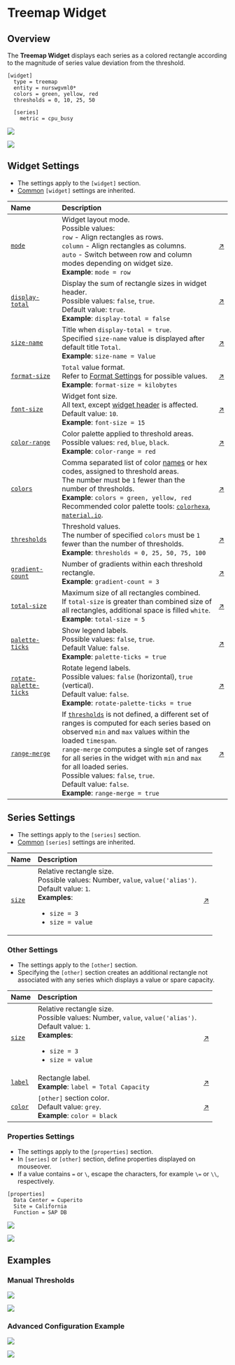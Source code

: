 # Treemap Widget

## Overview

The **Treemap Widget** displays each series as a colored rectangle according to the magnitude of series value deviation from the threshold.

```ls
[widget]
  type = treemap
  entity = nurswgvml0*
  colors = green, yellow, red
  thresholds = 0, 10, 25, 50

  [series]
    metric = cpu_busy
```

![](./images/treemap-example-1.png)

[![](../../images/button.png)](https://apps.axibase.com/chartlab/6b9810d7)

## Widget Settings

* The settings apply to the `[widget]` section.
* [Common](../shared/README.md#widget-settings) `[widget]` settings are inherited.

Name | Description | &nbsp;
:--|:--|:--
<a name="mode"></a>[`mode`](#mode)|Widget layout mode.<br>Possible values:<br>`row` - Align rectangles as rows.<br>`column` - Align rectangles as columns.<br>`auto` - Switch between row and column modes depending on widget size.<br>**Example**: `mode = row`|[↗](https://apps.axibase.com/chartlab/700f826e)
<a name="display-total"></a>[`display-total`](#display-total)|Display the sum of rectangle sizes in widget header.<br>Possible values: `false`, `true`.<br>Default value: `true`.<br>**Example**: `display-total = false`|[↗](https://apps.axibase.com/chartlab/a6226b0b)
<a name="size-name"></a>[`size-name`](#size-name)|Title when `display-total = true`.<br>Specified `size-name` value is displayed after default title `Total`.<br>**Example**: `size-name = Value`|[↗](https://apps.axibase.com/chartlab/dd8c3ef3)
<a name="format-size"></a>[`format-size`](#format-size)|`Total` value format.<br>Refer to [Format Settings](../../syntax/format-settings.md) for possible values.<br>**Example**: `format-size = kilobytes`|[↗](https://apps.axibase.com/chartlab/f57883b3) |
<a name="font-size"></a>[`font-size`](#font-size)|Widget font size.<br>All text, except [widget header](../shared/README.md#header-style) is affected.<br>Default value: `10`.<br>**Example**: `font-size = 15` |[↗](https://apps.axibase.com/chartlab/51280d1e)
<a name="color-range"></a>[`color-range`](#color-range)|Color palette applied to threshold areas.<br>Possible values: `red`, `blue`, `black`.<br>**Example**: `color-range = red`|[↗](https://apps.axibase.com/chartlab/a4394617)
<a name="colors"></a>[`colors`](#colors)| Comma separated list of color [names](https://en.wikipedia.org/wiki/Web_colors) or hex codes, assigned to threshold areas.<br>The number must be `1` fewer than the number of thresholds.<br>**Example**: `colors = green, yellow, red`<br>Recommended color palette tools: [`colorhexa`](https://www.colorhexa.com/ffffff-to-0c9150), [`material.io`](https://material.io/design/color/#tools-for-picking-colors).| [↗](https://apps.axibase.com/chartlab/fcc28103)
<a name="thresholds"></a>[`thresholds`](#thresholds)| Threshold values.<br>The number of specified `colors` must be `1` fewer than the number of thresholds.<br>**Example**: `thresholds = 0, 25, 50, 75, 100`| [↗](https://apps.axibase.com/chartlab/87efaf08)
<a name="gradient-count"></a>[`gradient-count`](#gradient-count)|Number of gradients within each threshold rectangle.<br>**Example**: `gradient-count = 3`|[↗](https://apps.axibase.com/chartlab/c1ee249b)
<a name="total-size"></a>[`total-size`](#total-size)|Maximum size of all rectangles combined.<br>If `total-size` is greater than combined size of all rectangles, additional space is filled `white`.<br>**Example**: `total-size = 5`|[↗](https://apps.axibase.com/chartlab/41d113c0)
<a name="palette-ticks"></a>[`palette-ticks`](#palette-ticks) | Show legend labels.<br>Possible values: `false`, `true`.<br>Default Value: `false`.<br>**Example**:  `palette-ticks = true` | [↗](https://apps.axibase.com/chartlab/036b39f2)
<a name="rotate-palette-ticks"></a>[`rotate-palette-ticks`](#rotate-palette-ticks)| Rotate legend labels.<br>Possible values: `false` (horizontal), `true` (vertical).<br>Default value: `false`.<br>**Example**: `rotate-palette-ticks = true`| [↗](https://apps.axibase.com/chartlab/ff0885ac)
<a name="range-merge"></a>[`range-merge`](#range-merge)| If [`thresholds`](#thresholds) is not defined, a different set of ranges is computed for each series based on observed `min` and `max` values within the loaded `timespan`.<br>`range-merge` computes a single set of ranges for all series in the widget with `min` and `max` for all loaded series.<br>Possible values: `false`, `true`.<br>Default value: `false`.<br>**Example**: `range-merge = true` | [↗](https://apps.axibase.com/chartlab/036900cb)

## Series Settings

* The settings apply to the `[series]` section.
* [Common](../shared/README.md#series-settings) `[series]` settings are inherited.

Name | Description | &nbsp;
:--|:--|:--
<a name="size"></a>[`size`](#size)|Relative rectangle size.<br>Possible values: Number, `value`, `value('alias')`.<br>Default value: `1`.<br>**Examples**:<ul><li>`size = 3`</li><li>`size = value`</li></ul>|[↗](https://apps.axibase.com/chartlab/242da90e)

### Other Settings

* The settings apply to the `[other]` section.
* Specifying the `[other]` section creates an additional rectangle not associated with any series which displays a value or spare capacity.

Name | Description | &nbsp;
:--|:--|:--
<a name="size"></a>[`size`](#size)|Relative rectangle size.<br>Possible values: Number, `value`, `value('alias')`.<br>Default value: `1`.<br>**Examples**:<ul><li>`size = 3`</li><li>`size = value`</li></ul>|[↗](https://apps.axibase.com/chartlab/8d7286fe)
<a name="label"></a>[`label`](#label) | Rectangle label.<br>**Example**: `label = Total Capacity`|[↗](https://apps.axibase.com/chartlab/7f4d239c)
<a name="color"></a>[`color`](#color) | `[other]` section color.<br>Default value: `grey`.<br>**Example**: `color = black`|[↗](https://apps.axibase.com/chartlab/60b058e8)

### Properties Settings

* The settings apply to the `[properties]` section.
* In `[series]` or `[other]` section, define properties displayed on mouseover.
* If a value contains `=` or `\`, escape the characters, for example `\=` or `\\`, respectively.

```ls
[properties]
  Data Center = Cuperito
  Site = California
  Function = SAP DB
```

![](./images/series-tooltip.png)

[![](../../images/button.png)](https://apps.axibase.com/chartlab/b686fb79)

## Examples

### Manual Thresholds

![](./images/manual-thresholds.png)

[![](../../images/button.png)](https://apps.axibase.com/chartlab/014e0cbe)

### Advanced Configuration Example

![](./images/thresholds-sizes.png)

[![](../../images/button.png)](https://apps.axibase.com/chartlab/3bedad3f)